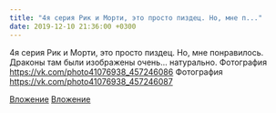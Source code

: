 ```yaml
---
title: "4я серия Рик и Морти, это просто пиздец. Но, мне п..."
date: 2019-12-10 21:36:00 +0300
---
```


4я серия Рик и Морти, это просто пиздец. Но, мне понравилось. Драконы там были изображены очень... натурально.
Фотография
https://vk.com/photo41076938_457246086
Фотография
https://vk.com/photo41076938_457246087

[Вложение](https://vk.com/photo41076938_457246086)
[Вложение](https://vk.com/photo41076938_457246087)
